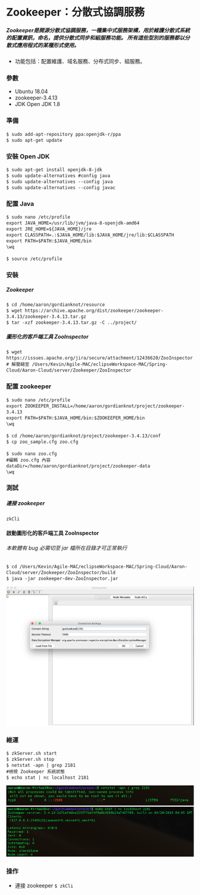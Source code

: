 # Zookeeper：分散式協調服務
##### Zookeeper是開源分散式協調服務，一種集中式服務架構，用於維護分散式系統的配置資訊，命名，提供分散式同步和組服務功能。 所有這些型別的服務都以分散式應用程式的某種形式使用。
- 功能包括：配置維護、域名服務、分布式同步、組服務。

### 參數
- Ubuntu 18.04
- zookeeper-3.4.13
- JDK Open JDK 1.8

### 準備
```
$ sudo add-apt-repository ppa:openjdk-r/ppa
$ sudo apt-get update
```

### 安裝 Open JDK
```
$ sudo apt-get install openjdk-8-jdk
$ sudo update-alternatives #config java
$ sudo update-alternatives --config java
$ sudo update-alternatives --config javac
```

### 配置 Java 
```
$ sudo nano /etc/profile
export JAVA_HOME=/usr/lib/jvm/java-8-openjdk-amd64
export JRE_HOME=${JAVA_HOME}/jre
export CLASSPATH=.:$JAVA_HOME/lib:$JAVA_HOME/jre/lib:$CLASSPATH
export PATH=$PATH:$JAVA_HOME/bin
\wq

$ source /etc/profile
```


### 安裝 
##### Zookeeper
```
$ cd /home/aaron/gordianknot/resource
$ wget https://archive.apache.org/dist/zookeeper/zookeeper-3.4.13/zookeeper-3.4.13.tar.gz
$ tar -xzf zookeeper-3.4.13.tar.gz -C ../project/
```

##### 圖形化的客戶端工具 ZooInspector
```
$ wget https://issues.apache.org/jira/secure/attachment/12436620/ZooInspector.zip
# 解壓縮至 /Users/Kevin/Agile-MAC/eclipseWorkspace-MAC/Spring-Cloud/Aaron-Cloud/server/Zookeeper/ZooInspector
```

### 配置 zookeeper

```
$ sudo nano /etc/profile
export ZOOKEEPER_INSTALL=/home/aaron/gordianknot/project/zookeeper-3.4.13
export PATH=$PATH:$JAVA_HOME/bin:$ZOOKEEPER_HOME/bin
\wq

$ cd /home/aaron/gordianknot/project/zookeeper-3.4.13/conf
$ cp zoo_sample.cfg zoo.cfg

$ sudo nano zoo.cfg
#編輯 zoo.cfg 內容
dataDir=/home/aaron/gordianknot/project/zookeeper-data
\wq
```

### 測試
##### 連接 zookeeper
`zkCli`

#### 啟動圖形化的客戶端工具 ZooInspector
###### 本軟體有 bug 必需切至 jar 檔所在目錄才可正常執行
```
$ cd /Users/Kevin/Agile-MAC/eclipseWorkspace-MAC/Spring-Cloud/Aaron-Cloud/server/Zookeeper/ZooInspector/build
$ java -jar zookeeper-dev-ZooInspector.jar
```



![7b487051b35981e0ee5a3689a088de6e](imgs/0B6152E9-543F-4E66-98AA-DE4029BE9B11.png)

### 維運
```
$ zkServer.sh start
$ zkServer.sh stop
$ netstat -apn | grep 2181
#檢視 Zookeeper 系統狀態
$ echo stat | nc localhost 2181

```
![52e8b607205fb00a7b4ec4fe5746fd5e](imgs/07A1230A-2803-4928-86CA-97741445460A.png)
![68ca5ec72578578e5b869afae8c4a605](imgs/4B86C914-8634-42DC-BCB1-E870A3FEA964.png)

### 操作
- 連接 zookeeper
`$ zkCli`
   